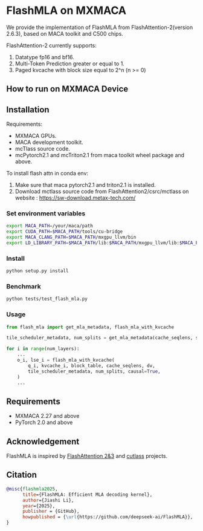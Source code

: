 # FlashMLA on MXMACA
We provide the implementation of FlashMLA from FlashAttention-2(version 2.6.3), based on MACA toolkit and C500 chips.

FlashAttention-2 currently supports:
1. Datatype fp16 and bf16.
2. Multi-Token Prediction greater or equal to 1.
3. Paged kvcache with block size equal to 2^n (n >= 0)

## How to run on MXMACA Device
## Installation

Requirements:
- MXMACA GPUs.
- MACA development toolkit.
- mcTlass source code.
- mcPytorch2.1 and mcTriton2.1 from maca toolkit wheel package and above.

To install flash attn in conda env:
1. Make sure that maca pytorch2.1 and triton2.1 is installed.
2. Download mctlass source code from FlashAttention2/csrc/mctlass on website : https://sw-download.metax-tech.com/

### Set environment variables
```bash
export MACA_PATH=/your/maca/path
export CUDA_PATH=$MACA_PATH/tools/cu-bridge
export MACA_CLANG_PATH=$MACA_PATH/mxgpu_llvm/bin
export LD_LIBRARY_PATH=$MACA_PATH/lib:$MACA_PATH/mxgpu_llvm/lib:$MACA_PATH/ompi/lib:$LD_LIBRARY_PATH
```

### Install

```bash
python setup.py install
```

### Benchmark

```bash
python tests/test_flash_mla.py
```

### Usage

```python
from flash_mla import get_mla_metadata, flash_mla_with_kvcache

tile_scheduler_metadata, num_splits = get_mla_metadata(cache_seqlens, s_q * h_q // h_kv, h_kv)

for i in range(num_layers):
    ...
    o_i, lse_i = flash_mla_with_kvcache(
        q_i, kvcache_i, block_table, cache_seqlens, dv,
        tile_scheduler_metadata, num_splits, causal=True,
    )
    ...
```

## Requirements

- MXMACA 2.27 and above
- PyTorch 2.0 and above

## Acknowledgement

FlashMLA is inspired by [FlashAttention 2&3](https://github.com/dao-AILab/flash-attention/) and [cutlass](https://github.com/nvidia/cutlass) projects.



## Citation

```bibtex
@misc{flashmla2025,
      title={FlashMLA: Efficient MLA decoding kernel}, 
      author={Jiashi Li},
      year={2025},
      publisher = {GitHub},
      howpublished = {\url{https://github.com/deepseek-ai/FlashMLA}},
}
